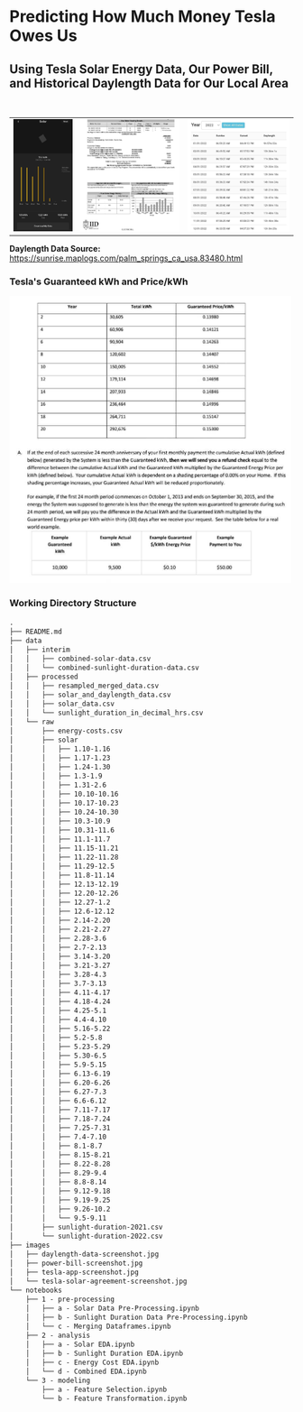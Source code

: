 # Predicting How Much Money Tesla Owes Us
## Using Tesla Solar Energy Data, Our Power Bill, and Historical Daylength Data for Our Local Area
<br>

<table width = "100%">
    <tr>
        <td>
            <img src="./images/tesla-app-screenshot.jpg"/> 
        </td>
        <td>
            <img src="./images/power-bill-screenshot.jpg"/>
        </td>
        <td>
            <img src="./images/daylength-data-screenshot.jpg"/>
        </td>
    </tr>
</table>

**Daylength Data Source:** https://sunrise.maplogs.com/palm_springs_ca_usa.83480.html

### Tesla's Guaranteed kWh and Price/kWh

<img src="./images/tesla-solar-agreement-screenshot.jpg" width = 500/>

### Working Directory Structure

```
.
├── README.md
├── data
│   ├── interim
│   │   ├── combined-solar-data.csv
│   │   └── combined-sunlight-duration-data.csv
│   ├── processed
│   │   ├── resampled_merged_data.csv
│   │   ├── solar_and_daylength_data.csv
│   │   ├── solar_data.csv
│   │   └── sunlight_duration_in_decimal_hrs.csv
│   └── raw
│       ├── energy-costs.csv
│       ├── solar
│       │   ├── 1.10-1.16
│       │   ├── 1.17-1.23
│       │   ├── 1.24-1.30
│       │   ├── 1.3-1.9
│       │   ├── 1.31-2.6
│       │   ├── 10.10-10.16
│       │   ├── 10.17-10.23
│       │   ├── 10.24-10.30
│       │   ├── 10.3-10.9
│       │   ├── 10.31-11.6
│       │   ├── 11.1-11.7
│       │   ├── 11.15-11.21
│       │   ├── 11.22-11.28
│       │   ├── 11.29-12.5
│       │   ├── 11.8-11.14
│       │   ├── 12.13-12.19
│       │   ├── 12.20-12.26
│       │   ├── 12.27-1.2
│       │   ├── 12.6-12.12
│       │   ├── 2.14-2.20
│       │   ├── 2.21-2.27
│       │   ├── 2.28-3.6
│       │   ├── 2.7-2.13
│       │   ├── 3.14-3.20
│       │   ├── 3.21-3.27
│       │   ├── 3.28-4.3
│       │   ├── 3.7-3.13
│       │   ├── 4.11-4.17
│       │   ├── 4.18-4.24
│       │   ├── 4.25-5.1
│       │   ├── 4.4-4.10
│       │   ├── 5.16-5.22
│       │   ├── 5.2-5.8
│       │   ├── 5.23-5.29
│       │   ├── 5.30-6.5
│       │   ├── 5.9-5.15
│       │   ├── 6.13-6.19
│       │   ├── 6.20-6.26
│       │   ├── 6.27-7.3
│       │   ├── 6.6-6.12
│       │   ├── 7.11-7.17
│       │   ├── 7.18-7.24
│       │   ├── 7.25-7.31
│       │   ├── 7.4-7.10
│       │   ├── 8.1-8.7
│       │   ├── 8.15-8.21
│       │   ├── 8.22-8.28
│       │   ├── 8.29-9.4
│       │   ├── 8.8-8.14
│       │   ├── 9.12-9.18
│       │   ├── 9.19-9.25
│       │   ├── 9.26-10.2
│       │   └── 9.5-9.11
│       ├── sunlight-duration-2021.csv
│       └── sunlight-duration-2022.csv
├── images
│   ├── daylength-data-screenshot.jpg
│   ├── power-bill-screenshot.jpg
│   ├── tesla-app-screenshot.jpg
│   └── tesla-solar-agreement-screenshot.jpg
└── notebooks
    ├── 1 - pre-processing
    │   ├── a - Solar Data Pre-Processing.ipynb
    │   ├── b - Sunlight Duration Data Pre-Processing.ipynb
    │   └── c - Merging Dataframes.ipynb
    ├── 2 - analysis
    │   ├── a - Solar EDA.ipynb
    │   ├── b - Sunlight Duration EDA.ipynb
    │   ├── c - Energy Cost EDA.ipynb
    │   └── d - Combined EDA.ipynb
    └── 3 - modeling
        ├── a - Feature Selection.ipynb
        └── b - Feature Transformation.ipynb
```
